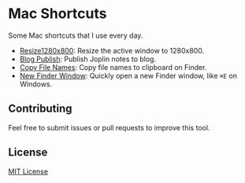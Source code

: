 # Mac Shortcuts

Some Mac shortcuts that I use every day.

- [Resize1280x800](./Resize1280x800/): Resize the active window to 1280x800.
- [Blog Publish](./Blog%20Publish/): Publish Joplin notes to blog.
- [Copy File Names](./Copy%20File%20Names/): Copy file names to clipboard on Finder.
- [New Finder Window](./New%20Finder%20Window/): Quickly open a new Finder window, like `⌘E` on Windows.

## Contributing

Feel free to submit issues or pull requests to improve this tool.

## License

[MIT License](./LICENSE)
